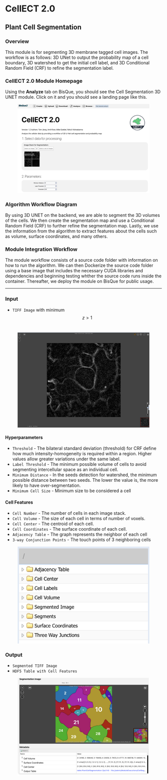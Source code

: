 # CellECT 2.0

## Plant Cell Segmentation

### Overview&#x20;

This module is for segmenting 3D membrane tagged cell images. The workflow is as follows: 3D UNet to output the probability map of a cell boundary, 3D watershed to get the initial cell label, and 3D Conditional Random Field (CRF) to refine the segmentation label.

### **CellECT 2.0 Module Homepage**&#x20;

Using the **Analyze** tab on BisQue, you should see the Cell Segmentation 3D UNET module. Click on it and you should see a landing page like this.

<figure><img src="../../.gitbook/assets/Screen Shot 2022-05-26 at 1.22.18 PM.png" alt=""><figcaption></figcaption></figure>

### **Algorithm Workflow Diagram**&#x20;

By using 3D UNET on the backend, we are able to segment the 3D volumes of the cells. We then create the segmentation map and use a Conditional Random Field (CRF) to further refine the segmentation map. Lastly, we use the information from the algorithm to extract features about the cells such as volume, surface coordinates, and many others.

### **Module Integration Workflow**&#x20;

The module workflow consists of a source code folder with information on how to run the algorithm. We can then Dockerize the source code folder using a base image that includes the necessary CUDA libraries and dependencies and beginning testing whther the source code runs inside the container. Thereafter, we deploy the module on BisQue for public usage.

***

### Input&#x20;

* `TIFF Image` with minimum $$z > 1$$​

<figure><img src="../../.gitbook/assets/Screen Shot 2022-08-10 at 1.18.42 PM.png" alt=""><figcaption></figcaption></figure>

#### Hyperparameters&#x20;

* `Threshold` - The bilateral standard deviation (threshold) for CRF define how much intensity-homogeneity is required within a region. Higher values allow greater variations under the same label.
* `Label Threshold` - The minimum possible volume of cells to avoid segmenting intercellular space as an individual cell.
* `Minimum Distance` - In the seeds detection for watershed, the minimum possible distance between two seeds. The lower the value is, the more likely to have over-segmentation.
* `Minimum Cell Size` - Minimum size to be considered a cell

#### Cell Features&#x20;

* `Cell Number` - The number of cells in each image stack.
* `Cell Volume` - The size of each cell in terms of number of voxels.
* `Cell Center` - The centroid of each cell.
* `Cell Coordinates` - The surface coordinate of each cell.
* `Adjacency Table` - The graph represents the neighbor of each cell
* `3-way Conjunction Points` - The touch points of 3 neighboring cells

<figure><img src="../../.gitbook/assets/Screen Shot 2022-05-26 at 1.26.16 PM.png" alt=""><figcaption></figcaption></figure>



### Output&#x20;

* `Segmented TIFF Image`
* `HDF5 Table with Cell Features`

<figure><img src="../../.gitbook/assets/Screen Shot 2022-05-26 at 2.50.32 PM.png" alt=""><figcaption></figcaption></figure>
